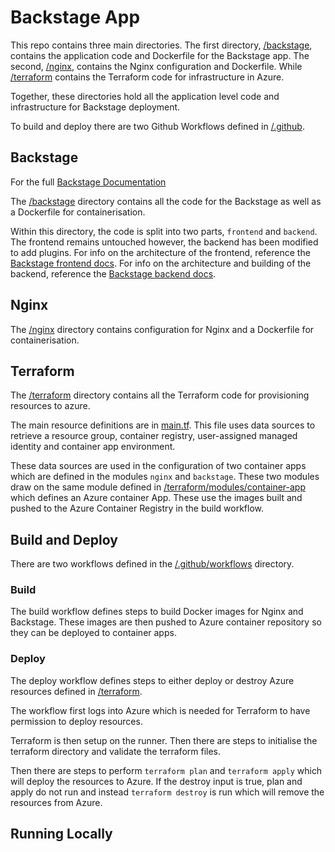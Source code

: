 # Backstage App

This repo contains three main directories. The first directory, [/backstage](./backstage/), contains the application code and Dockerfile for the Backstage app. The second, [/nginx](./nginx/), contains the  Nginx configuration and Dockerfile. While [/terraform](./terraform/) contains the Terraform code for infrastructure in Azure.

Together, these directories hold all the application level code and infrastructure for Backstage deployment.

To build and deploy there are two Github Workflows defined in [/.github](./.github/workflows/).

## Backstage

For the full [Backstage Documentation](https://backstage.io/docs/overview/what-is-backstage/)

The [/backstage](./backstage/) directory contains all the code for the Backstage as well as a Dockerfile for containerisation.

Within this directory, the code is split into two parts, `frontend` and `backend`. The frontend remains untouched however, the backend has been modified to add plugins. For info on the architecture of the frontend, reference the [Backstage frontend docs](https://backstage.io/docs/frontend-system/). For info on the architecture and building of the backend, reference the [Backstage backend docs](https://backstage.io/docs/backend-system/).

## Nginx

The [/nginx](./nginx/) directory contains configuration for Nginx and a Dockerfile for containerisation.

## Terraform

The [/terraform](./terraform/) directory contains all the Terraform code for provisioning resources to azure.

The main resource definitions are in [main.tf](./terraform/main.tf). This file uses data sources to retrieve a resource group, container registry, user-assigned managed identity and container app environment.

These data sources are used in the configuration of two container apps which are defined in the modules `nginx` and `backstage`. These two modules draw on the same module defined in [/terraform/modules/container-app](./terraform/modules/container-app/) which defines an Azure container App. These use the images built and pushed to the Azure Container Registry in the build workflow.

## Build and Deploy

There are two workflows defined in the [/.github/workflows](./.github/workflows/) directory.

### Build

The build workflow defines steps to build Docker images for Nginx and Backstage. These images are then pushed to Azure container repository so they can be deployed to container apps.

### Deploy

The deploy workflow defines steps to either deploy or destroy Azure resources defined in [/terraform](#terraform).

The workflow first logs into Azure which is needed for Terraform to have permission to deploy resources.

Terraform is then setup on the runner. Then there are steps to initialise the terraform directory and validate the terraform files.

Then there are steps to perform `terraform plan` and `terraform apply` which will deploy the resources to Azure. If the destroy input is true, plan and apply do not run and instead `terraform destroy` is run which will remove the resources from Azure.

## Running Locally
